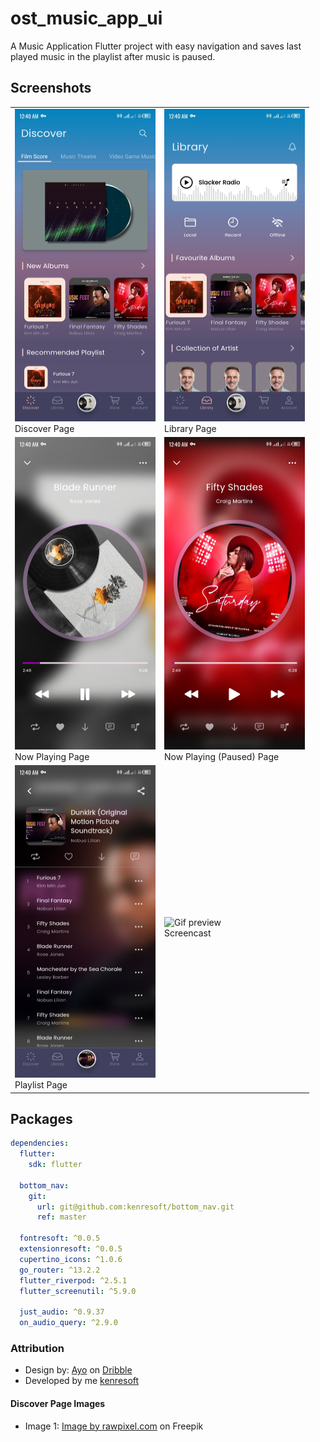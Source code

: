 # ost_music_app_ui

A Music Application Flutter project with easy navigation and saves last played music in the playlist after music is paused.

## Screenshots

[//]: # (<img src="screenshots/Screenshot_20230418-004007.jpg" width="225" height="500" title="screenshot 1" alt="Discover Page"/>)

[//]: # (<img src="screenshots/Screenshot_20230418-004018.jpg" width="225" height="500" title="screenshot 2" alt="Library Page"/>)

[//]: # (<img src="screenshots/Screenshot_20230418-004027.jpg" width="225" height="500" title="screenshot 3" alt="Now Playing Page"/>)

[//]: # (<img src="screenshots/Screenshot_20230418-004046.jpg" width="225" height="500" title="screenshot 3" alt="Now Playing &#40;paused&#41; Page"/>)

[//]: # (<img src="screenshots/Screenshot_20230418-004059.jpg" width="225" height="500" title="screenshot 5" alt="Playlist Page"/>)

[//]: # (<img src="screenshots/screen-20230418-003928.gif" width="225" height="500" title="Screencast" alt="Gif preview"/>)


<table>
  <tr>
    <td>
      <img src="screenshots/Screenshot_20230418-004007.jpg" width="225" height="500" title="screenshot 1" alt="Discover Page"/>
      <br>
      Discover Page
    </td>
    <td>
      <img src="screenshots/Screenshot_20230418-004018.jpg" width="225" height="500" title="screenshot 2" alt="Library Page"/>
      <br>
      Library Page
    </td>
  </tr>
  <tr>
    <td>
      <img src="screenshots/Screenshot_20230418-004027.jpg" width="225" height="500" title="screenshot 3" alt="Now Playing Page"/>
      <br>
      Now Playing Page
    </td>
    <td>
      <img src="screenshots/Screenshot_20230418-004046.jpg" width="225" height="500" title="screenshot 4" alt="Now Playing (paused) Page"/>
      <br>
      Now Playing (Paused) Page
    </td>
  </tr>
  <tr>
    <td>
      <img src="screenshots/Screenshot_20230418-004059.jpg" width="225" height="500" title="screenshot 5" alt="Playlist Page"/>
      <br>
      Playlist Page
    </td>
    <td>
      <img src="screenshots/screen-20230418-003928.gif" width="225" height="500" title="Screencast" alt="Gif preview"/>
      <br>
      Screencast
    </td>
  </tr>
</table>


## Packages

```yaml
dependencies:
  flutter:
    sdk: flutter

  bottom_nav:
    git:
      url: git@github.com:kenresoft/bottom_nav.git
      ref: master
      
  fontresoft: ^0.0.5
  extensionresoft: ^0.0.5
  cupertino_icons: ^1.0.6
  go_router: ^13.2.2
  flutter_riverpod: ^2.5.1
  flutter_screenutil: ^5.9.0

  just_audio: ^0.9.37
  on_audio_query: ^2.9.0
```

### Attribution

- Design by: [Ayo](https://dribbble.com/ayo58) on [Dribble](https://dribbble.com/shots/3907172-OST-app-2-black)
- Developed by me [kenresoft](https://kenresoft.github.io) 

#### Discover Page Images
- Image 1: <a href="https://www.freepik.com/free-vector/electro-music-album_3601855.htm#page=2&query=music%20album%20cover%20mockup&position=6&from_view=keyword&track=ais&uuid=26900704-2685-4ffe-acf4-0df3cf331238">Image by rawpixel.com</a> on Freepik